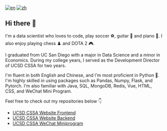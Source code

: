 [![en](https://img.shields.io/badge/lang-en-blue.svg)](https://github.com/TallMessiWu/TallMessiWu/blob/main/README.md)
[![zh](https://img.shields.io/badge/lang-zh-red.svg)](https://github.com/TallMessiWu/TallMessiWu/blob/main/README-zh.md)

## Hi there 👋

I'm a data scientist who loves to code, play soccer ⚽, guitar 🎸 and piano 🎹. I also enjoy playing chess ♟️ and DOTA 2 🎮.

I graduated from UC San Diego with a major in Data Science and a minor in Economics. During my college years, I served as the Development Director of UCSD CSSA for two years.

I'm fluent in both English and Chinese, and I'm most proficient in Python 🐍. I'm highly skilled in using packages such as Pandas, Numpy, Flask, and Pytorch. I'm also familiar with Java, SQL, MongoDB, Redis, Vue, HTML, CSS, and WeChat Mini Program.

Feel free to check out my repositories below 👇

- [UCSD CSSA Website Frontend](https://github.com/TallMessiWu/ucsdcssa-website-vue)
- [UCSD CSSA Website Backend](https://github.com/TallMessiWu/ucsdcssa-website-backend)
- [UCSD CSSA WeChat Miniprogram](https://github.com/TallMessiWu/ucsdcssa-wechat-miniprogram)
